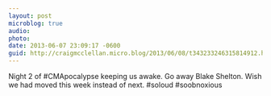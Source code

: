 ```yaml
---
layout: post
microblog: true
audio: 
photo: 
date: 2013-06-07 23:09:17 -0600
guid: http://craigmcclellan.micro.blog/2013/06/08/t343233246315814912.html
---
```

Night 2 of #CMApocalypse keeping us awake. Go away Blake Shelton. Wish we had moved this week instead of next. #soloud #soobnoxious
